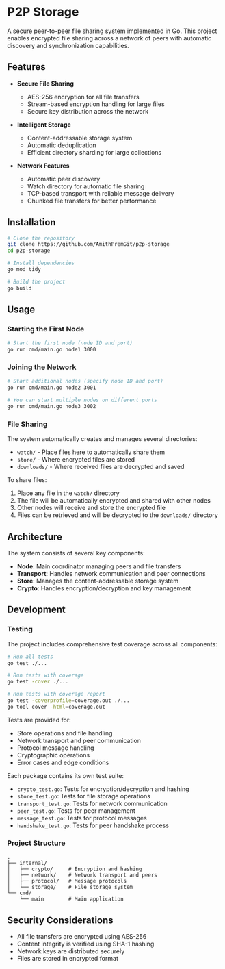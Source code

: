 # P2P Storage

A secure peer-to-peer file sharing system implemented in Go. This project enables encrypted file sharing across a network of peers with automatic discovery and synchronization capabilities.

## Features

- **Secure File Sharing**
  - AES-256 encryption for all file transfers
  - Stream-based encryption handling for large files
  - Secure key distribution across the network

- **Intelligent Storage**
  - Content-addressable storage system
  - Automatic deduplication
  - Efficient directory sharding for large collections

- **Network Features**
  - Automatic peer discovery
  - Watch directory for automatic file sharing
  - TCP-based transport with reliable message delivery
  - Chunked file transfers for better performance

## Installation

```bash
# Clone the repository
git clone https://github.com/AmithPremGit/p2p-storage
cd p2p-storage

# Install dependencies
go mod tidy

# Build the project
go build
```

## Usage

### Starting the First Node

```bash
# Start the first node (node ID and port)
go run cmd/main.go node1 3000
```

### Joining the Network

```bash
# Start additional nodes (specify node ID and port)
go run cmd/main.go node2 3001

# You can start multiple nodes on different ports
go run cmd/main.go node3 3002
```

### File Sharing

The system automatically creates and manages several directories:

- `watch/` - Place files here to automatically share them
- `store/` - Where encrypted files are stored
- `downloads/` - Where received files are decrypted and saved

To share files:
1. Place any file in the `watch/` directory
2. The file will be automatically encrypted and shared with other nodes
3. Other nodes will receive and store the encrypted file
4. Files can be retrieved and will be decrypted to the `downloads/` directory

## Architecture

The system consists of several key components:

- **Node**: Main coordinator managing peers and file transfers
- **Transport**: Handles network communication and peer connections
- **Store**: Manages the content-addressable storage system
- **Crypto**: Handles encryption/decryption and key management

## Development

### Testing

The project includes comprehensive test coverage across all components:

```bash
# Run all tests
go test ./...

# Run tests with coverage
go test -cover ./...

# Run tests with coverage report
go test -coverprofile=coverage.out ./...
go tool cover -html=coverage.out
```

Tests are provided for:
- Store operations and file handling
- Network transport and peer communication
- Protocol message handling
- Cryptographic operations
- Error cases and edge conditions

Each package contains its own test suite:
- `crypto_test.go`: Tests for encryption/decryption and hashing
- `store_test.go`: Tests for file storage operations
- `transport_test.go`: Tests for network communication
- `peer_test.go`: Tests for peer management
- `message_test.go`: Tests for protocol messages
- `handshake_test.go`: Tests for peer handshake process

### Project Structure

```
.
├── internal/
│   ├── crypto/     # Encryption and hashing
│   ├── network/    # Network transport and peers 
│   ├── protocol/   # Message protocols
│   └── storage/    # File storage system
└── cmd/
    └── main        # Main application
```

## Security Considerations

- All file transfers are encrypted using AES-256
- Content integrity is verified using SHA-1 hashing
- Network keys are distributed securely
- Files are stored in encrypted format
